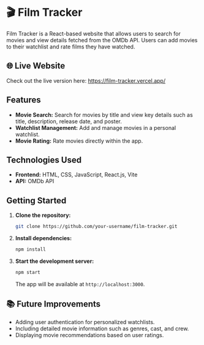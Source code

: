 # 🎬 Film Tracker

Film Tracker is a React-based website that allows users to search for movies and view details fetched from the OMDb API. Users can add movies to their watchlist and rate films they have watched.

## 🌐 Live Website
Check out the live version here: https://film-tracker.vercel.app/

## Features

- **Movie Search:** Search for movies by title and view key details such as title, description, release date, and poster.
- **Watchlist Management:** Add and manage movies in a personal watchlist.
- **Movie Rating:** Rate movies directly within the app.

## Technologies Used

- **Frontend:** HTML, CSS, JavaScript, React.js, Vite
- **API:** OMDb API

## Getting Started

1. **Clone the repository:**
   ```bash
   git clone https://github.com/your-username/film-tracker.git
   ```

2. **Install dependencies:**
   ```bash
   npm install
   ```

3. **Start the development server:**
   ```bash
   npm start
   ```

   The app will be available at `http://localhost:3000`.

## 📚 Future Improvements

- Adding user authentication for personalized watchlists.
- Including detailed movie information such as genres, cast, and crew.
- Displaying movie recommendations based on user ratings.

